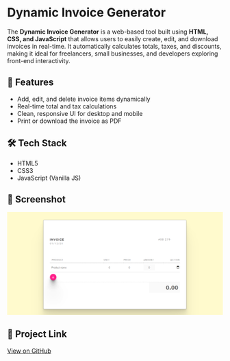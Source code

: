 # Dynamic Invoice Generator

The **Dynamic Invoice Generator** is a web-based tool built using **HTML, CSS, and JavaScript** that allows users to easily create, edit, and download invoices in real-time. It automatically calculates totals, taxes, and discounts, making it ideal for freelancers, small businesses, and developers exploring front-end interactivity.

## 🚀 Features
- Add, edit, and delete invoice items dynamically
- Real-time total and tax calculations
- Clean, responsive UI for desktop and mobile
- Print or download the invoice as PDF

## 🛠️ Tech Stack
- HTML5
- CSS3
- JavaScript (Vanilla JS)

## 📸 Screenshot
![Invoice Screenshot](invoice.png)

## 📂 Project Link
[View on GitHub](https://github.com/ankitab78/Dynamic-Invoice-generator)

